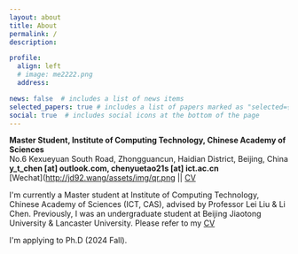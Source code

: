 ```yaml
---
layout: about
title: About
permalink: /
description: 

profile:
  align: left
  # image: me2222.png
  address: 

news: false  # includes a list of news items
selected_papers: true # includes a list of papers marked as "selected={true}"
social: true  # includes social icons at the bottom of the page
---
```


<b>Master Student, Institute of Computing Technology, Chinese Academy of Sciences</b><br>
No.6 Kexueyuan South Road, Zhongguancun, Haidian District, Beijing, China<br>
<b>y_t_chen [at] outlook.com, chenyuetao21s [at] ict.ac.cn</b><br>
[Wechat](http://jd92.wang/assets/img/qr.png || [CV](https://www.chenyuetao.tech/assets/files/cv.pdf) 

I'm currently a Master student at Institute of Computing Technology, Chinese Academy of Sciences (ICT, CAS), advised by Professor Lei Liu & Li Chen. Previously,  I was an undergraduate student at Beijing Jiaotong University & Lancaster University. Please refer to my [CV](https://www.chenyuetao.tech/assets/files/cv.pdf)

I'm applying to Ph.D (2024 Fall).
